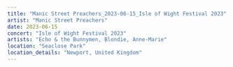 ```yaml
---
title: "Manic Street Preachers_2023-06-15_Isle of Wight Festival 2023"
artist: "Manic Street Preachers"
date: 2023-06-15
concert: "Isle of Wight Festival 2023"
artists: "Echo & the Bunnymen, Blondie, Anne-Marie"
location: "Seaclose Park"
location_details: "Newport, United Kingdom"
---
```

